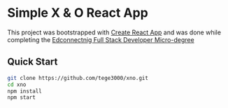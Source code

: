 # Simple X & O React App

This project was bootstrapped with [Create React App](https://github.com/facebook/create-react-app) and was done while completing the [Edconnectnig Full Stack Developer Micro-degree](https://edconnect.ng)

## Quick Start

```sh
git clone https://github.com/tege3000/xno.git
cd xno
npm install
npm start
```